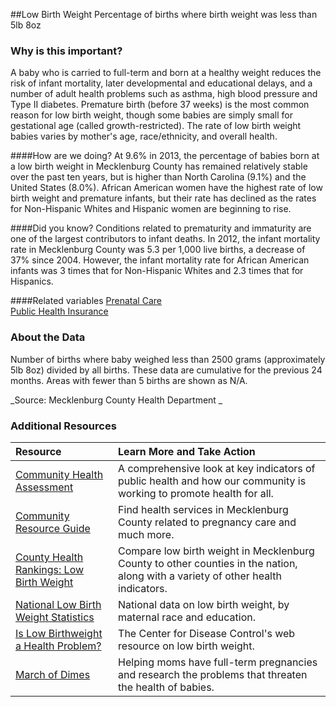 ##Low Birth Weight
Percentage of births where birth weight was less than 5lb 8oz

### Why is this important?
A baby who is carried to full-term and born at a healthy weight reduces the risk of infant mortality, later developmental and educational delays, and a number of adult health problems such as asthma, high blood pressure and Type II diabetes. Premature birth (before 37 weeks) is the most common reason for low birth weight, though some babies are simply small for gestational age (called growth-restricted). The rate of low birth weight babies varies by mother's age, race/ethnicity, and overall health.

####How are we doing?
At 9.6% in 2013, the percentage of babies born at a low birth weight in Mecklenburg County has remained relatively stable over the past ten years, but is higher than North Carolina (9.1%) and the United States (8.0%). African American women have the highest rate of low birth weight and premature infants, but their rate has declined as the rates for Non-Hispanic Whites and Hispanic women are beginning to rise.

####Did you know?
Conditions related to prematurity and immaturity are one of the largest contributors to infant deaths. In 2012, the infant mortality rate in Mecklenburg County was 5.3 per 1,000 live births, a decrease of 37% since 2004. However, the infant mortality rate for African American infants was 3 times that for Non-Hispanic Whites and 2.3 times that for Hispanics. 

####Related variables
<a href="javascript:void(0)" onclick="model.metricId = 'm56'">Prenatal Care</a>  
<a href="javascript:void(0)" onclick="model.metricId = 'm81'">Public Health Insurance</a>  

### About the Data
Number of births where baby weighed less than 2500 grams (approximately 5lb 8oz) divided by all births. These data are cumulative for the previous 24 months. Areas with fewer than 5 births are shown as N/A.  

_Source: Mecklenburg County Health Department _

### Additional Resources
|Resource | Learn More and Take Action | 
|:--- | :--- |
|[Community Health Assessment](http://charmeck.org/mecklenburg/county/HealthDepartment/HealthStatistics/Pages/default.aspx)| A comprehensive look at key indicators of public health and how our community is working to promote health for all.
|[Community Resource Guide](http://charmeck.org/mecklenburg/county/HealthDepartment/CommunityHealthServices/Pages/ResourceGuide.aspx) |Find health services in Mecklenburg County related to pregnancy care and much more.
|[County Health Rankings: Low Birth Weight](http://www.countyhealthrankings.org/app/north-carolina/2014/measure/outcomes/37/map) |Compare low birth weight in Mecklenburg County to other counties in the nation, along with a variety of other health indicators. 
|[National Low Birth Weight Statistics](http://mchb.hrsa.gov/chusa13/perinatal-health-status-indicators/p/low-birth-weight.html)| National data on low birth weight, by maternal race and education.
|[Is Low Birthweight a Health Problem?](http://www.cdc.gov/pednss/how_to/interpret_data/case_studies/low_birthweight/what.htm) | The Center for Disease Control's web resource on low birth weight.
|[March of Dimes](http://www.marchofdimes.org/)| Helping moms have full-term pregnancies and research the problems that threaten the health of babies.

